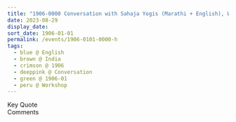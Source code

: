 ```yaml
---
title: "1906-0000 Conversation with Sahaja Yogis (Marathi + English), Workshop, India"
date: 2023-08-29
display_date: 
sort_date: 1906-01-01
permalink: /events/1906-0101-0000-h
tags:
  - blue @ English
  - brown @ India
  - crimson @ 1906
  - deeppink @ Conversation
  - green @ 1906-01
  - peru @ Workshop
---
```


<wave-list>
  <list-title color="green" width="75">Key Quote</list-title>
  <list-item color="BlanchedAlmond"  width="200"></list-item>
  <list-item color="Lavender"></list-item>
  <list-item color="BlanchedAlmond"></list-item>
</wave-list>

<br>

<wave-list>
  <list-title color="green" width="75">Comments</list-title>
  <list-item color="BlanchedAlmond"  width="200"></list-item>
  <list-item color="Lavender"></list-item>
  <list-item color="BlanchedAlmond"></list-item>
</wave-list>